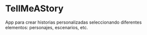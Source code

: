 # TellMeAStory
App para crear historias personalizadas seleccionando diferentes elementos: personajes, escenarios, etc.
